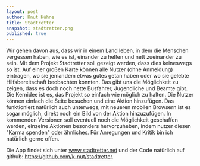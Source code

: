 ```yaml
---
layout: post
author: Knut Hühne
title: Stadtretter
snapshot: stadtretter.png
published: true
---
```



Wir gehen davon aus, dass wir in einem Land leben, in dem die Menschen
vergessen haben,
wie es ist, einander zu helfen und nett zueinander zu sein.
Mit dem Projekt Stadtretter soll gezeigt werden, dass dies keineswegs so
ist. Auf einer
großen Karte können alle Nutzer (ohne Anmeldung) eintragen, wo sie
jemandem etwas gutes
getan haben oder wo sie gelebte Hilfsbereitschaft beobachten konnten.
Das gibt uns die Möglichkeit zu zeigen, dass es doch noch nette
Busfahrer, Jugendliche und Beamte gibt.
Die Kernidee ist es, das Projekt so einfach wie möglich zu halten. Die
Nutzer können einfach die Seite besuchen
und eine Aktion hinzufügen. Das funktioniert natürlich auch unterwegs,
mit neueren mobilen Browsern ist es
sogar möglich, direkt noch ein Bild von der Aktion hinzuzufügen.
In kommenden Versionen soll eventuell noch die Möglichkeit geschaffen
werden, einzelne Aktionen besonders
hervorzuheben, indem nutzer diesen "Karma spenden" oder ähnliches. Für
Anregungen und Kritik bin ich natürlich
gerne offen.

Die App findet sich unter www.stadtretter.net und der Code natürlich auf
github: https://github.com/k-nut/stadtretter.